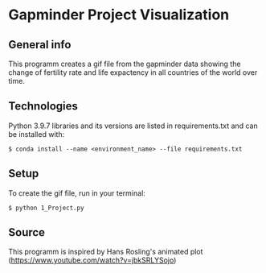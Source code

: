 # Gapminder Project Visualization

## General info
This programm creates a gif file from the gapminder data showing the change of fertility rate and life expactency in all countries of the world over time.

## Technologies
Python 3.9.7
libraries and its versions are listed in requirements.txt and can be installed with:
```
$ conda install --name <environment_name> --file requirements.txt
```

## Setup
To create the gif file, run in your terminal:
```
$ python 1_Project.py
```

## Source
This programm is inspired by Hans Rosling's animated plot
(https://www.youtube.com/watch?v=jbkSRLYSojo)
